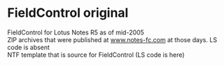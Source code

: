 # FieldControl original
FieldControl for Lotus Notes R5 as of mid-2005<BR>
ZIP archives that were published at www.notes-fc.com at those days. LS code is absent<BR>
NTF template that is source for FieldControl (LS code is here)<BR>
